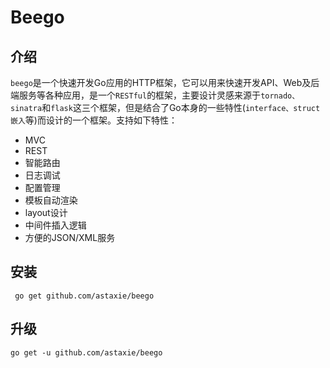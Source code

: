 # Beego
## 介绍
`beego`是一个快速开发Go应用的HTTP框架，它可以用来快速开发API、Web及后端服务等各种应用，是一个`RESTful`的框架，主要设计灵感来源于`tornado、sinatra`和`flask`这三个框架，但是结合了Go本身的一些特性(`interface、struct嵌入`等)而设计的一个框架。支持如下特性：
- MVC 
- REST
- 智能路由
- 日志调试
- 配置管理
- 模板自动渲染
- layout设计
- 中间件插入逻辑
- 方便的JSON/XML服务

## 安装
` go get github.com/astaxie/beego`

## 升级
`go get -u github.com/astaxie/beego`